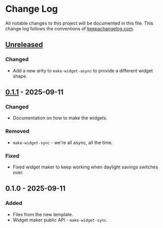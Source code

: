 # Change Log
All notable changes to this project will be documented in this file. This change log follows the conventions of [keepachangelog.com](http://keepachangelog.com/).

## [Unreleased]
### Changed
- Add a new arity to `make-widget-async` to provide a different widget shape.

## [0.1.1] - 2025-09-11
### Changed
- Documentation on how to make the widgets.

### Removed
- `make-widget-sync` - we're all async, all the time.

### Fixed
- Fixed widget maker to keep working when daylight savings switches over.

## 0.1.0 - 2025-09-11
### Added
- Files from the new template.
- Widget maker public API - `make-widget-sync`.

[Unreleased]: https://sourcehost.site/your-name/clojure-hello/compare/0.1.1...HEAD
[0.1.1]: https://sourcehost.site/your-name/clojure-hello/compare/0.1.0...0.1.1
